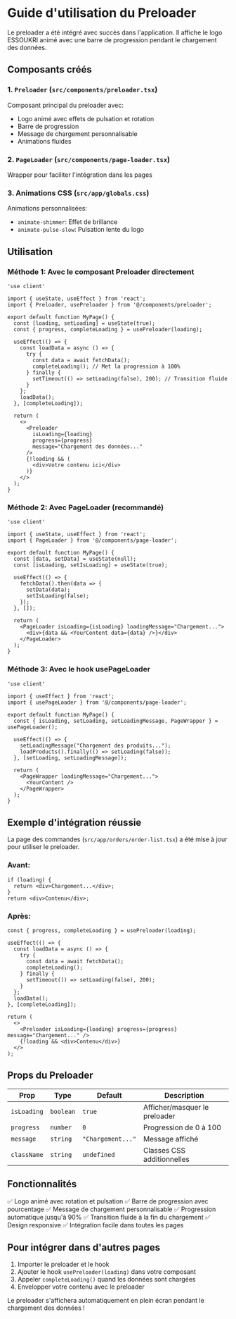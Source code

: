 # Guide d'utilisation du Preloader

Le preloader a été intégré avec succès dans l'application. Il affiche le logo ESSOUKRI animé avec une barre de progression pendant le chargement des données.

## Composants créés

### 1. `Preloader` (`src/components/preloader.tsx`)
Composant principal du preloader avec:
- Logo animé avec effets de pulsation et rotation
- Barre de progression
- Message de chargement personnalisable
- Animations fluides

### 2. `PageLoader` (`src/components/page-loader.tsx`)
Wrapper pour faciliter l'intégration dans les pages

### 3. Animations CSS (`src/app/globals.css`)
Animations personnalisées:
- `animate-shimmer`: Effet de brillance
- `animate-pulse-slow`: Pulsation lente du logo

## Utilisation

### Méthode 1: Avec le composant Preloader directement

```tsx
'use client'

import { useState, useEffect } from 'react';
import { Preloader, usePreloader } from '@/components/preloader';

export default function MyPage() {
  const [loading, setLoading] = useState(true);
  const { progress, completeLoading } = usePreloader(loading);

  useEffect(() => {
    const loadData = async () => {
      try {
        const data = await fetchData();
        completeLoading(); // Met la progression à 100%
      } finally {
        setTimeout(() => setLoading(false), 200); // Transition fluide
      }
    };
    loadData();
  }, [completeLoading]);

  return (
    <>
      <Preloader
        isLoading={loading}
        progress={progress}
        message="Chargement des données..."
      />
      {!loading && (
        <div>Votre contenu ici</div>
      )}
    </>
  );
}
```

### Méthode 2: Avec PageLoader (recommandé)

```tsx
'use client'

import { useState, useEffect } from 'react';
import { PageLoader } from '@/components/page-loader';

export default function MyPage() {
  const [data, setData] = useState(null);
  const [isLoading, setIsLoading] = useState(true);

  useEffect(() => {
    fetchData().then(data => {
      setData(data);
      setIsLoading(false);
    });
  }, []);

  return (
    <PageLoader isLoading={isLoading} loadingMessage="Chargement...">
      <div>{data && <YourContent data={data} />}</div>
    </PageLoader>
  );
}
```

### Méthode 3: Avec le hook usePageLoader

```tsx
'use client'

import { useEffect } from 'react';
import { usePageLoader } from '@/components/page-loader';

export default function MyPage() {
  const { isLoading, setLoading, setLoadingMessage, PageWrapper } = usePageLoader();

  useEffect(() => {
    setLoadingMessage("Chargement des produits...");
    loadProducts().finally(() => setLoading(false));
  }, [setLoading, setLoadingMessage]);

  return (
    <PageWrapper loadingMessage="Chargement...">
      <YourContent />
    </PageWrapper>
  );
}
```

## Exemple d'intégration réussie

La page des commandes (`src/app/orders/order-list.tsx`) a été mise à jour pour utiliser le preloader.

### Avant:
```tsx
if (loading) {
  return <div>Chargement...</div>;
}
return <div>Contenu</div>;
```

### Après:
```tsx
const { progress, completeLoading } = usePreloader(loading);

useEffect(() => {
  const loadData = async () => {
    try {
      const data = await fetchData();
      completeLoading();
    } finally {
      setTimeout(() => setLoading(false), 200);
    }
  };
  loadData();
}, [completeLoading]);

return (
  <>
    <Preloader isLoading={loading} progress={progress} message="Chargement..." />
    {!loading && <div>Contenu</div>}
  </>
);
```

## Props du Preloader

| Prop | Type | Default | Description |
|------|------|---------|-------------|
| `isLoading` | `boolean` | `true` | Afficher/masquer le preloader |
| `progress` | `number` | `0` | Progression de 0 à 100 |
| `message` | `string` | `"Chargement..."` | Message affiché |
| `className` | `string` | `undefined` | Classes CSS additionnelles |

## Fonctionnalités

✅ Logo animé avec rotation et pulsation
✅ Barre de progression avec pourcentage
✅ Message de chargement personnalisable
✅ Progression automatique jusqu'à 90%
✅ Transition fluide à la fin du chargement
✅ Design responsive
✅ Intégration facile dans toutes les pages

## Pour intégrer dans d'autres pages

1. Importer le preloader et le hook
2. Ajouter le hook `usePreloader(loading)` dans votre composant
3. Appeler `completeLoading()` quand les données sont chargées
4. Envelopper votre contenu avec le preloader

Le preloader s'affichera automatiquement en plein écran pendant le chargement des données !
